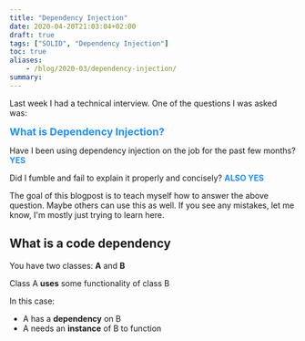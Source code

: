 ```yaml
---
title: "Dependency Injection"
date: 2020-04-20T21:03:04+02:00
draft: true
tags: ["SOLID", "Dependency Injection"]
toc: true
aliases:
    - /blog/2020-03/dependency-injection/
summary: 
---
```


Last week I had a technical interview. One of the questions I was asked was: 

<font size=+1>
<b style="color:DodgerBlue;">
What is Dependency Injection?
</b>
</font>

Have I been using dependency injection on the job for the past few months? <b style="color:DodgerBlue;">YES</b>

Did I fumble and fail to explain it properly and concisely? <b style="color:DodgerBlue;">ALSO YES</b>

The goal of this blogpost is to teach myself how to answer the above question. Maybe others can use this as well.
If you see any mistakes, let me know, I'm mostly just trying to learn here.

## What is a code dependency

You have two classes: **A** and **B**

Class A **uses** some functionality of class B

In this case:
- A has a **dependency** on B
- A needs an **instance** of B to function
